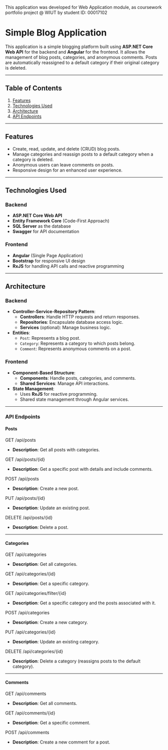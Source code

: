This application was developed for Web Application module, as coursework portfolio project @ WIUT by student ID: 00017102

# Simple Blog Application

This application is a simple blogging platform built using **ASP.NET Core Web API** for the backend and **Angular** for the frontend. It allows the management of blog posts, categories, and anonymous comments. Posts are automatically reassigned to a default category if their original category is deleted.

---

## Table of Contents
1. [Features](#features)
2. [Technologies Used](#technologies-used)
3. [Architecture](#architecture)
4. [API Endpoints](#api-endpoints)

---

## Features
- Create, read, update, and delete (CRUD) blog posts.
- Manage categories and reassign posts to a default category when a category is deleted.
- Anonymous users can leave comments on posts.
- Responsive design for an enhanced user experience.

---

## Technologies Used
### Backend
- **ASP.NET Core Web API**
- **Entity Framework Core** (Code-First Approach)
- **SQL Server** as the database
- **Swagger** for API documentation

### Frontend
- **Angular** (Single Page Application)
- **Bootstrap** for responsive UI design
- **RxJS** for handling API calls and reactive programming

---
## Architecture

### Backend
- **Controller-Service-Repository Pattern**:
  - **Controllers**: Handle HTTP requests and return responses.
  - **Repositories**: Encapsulate database access logic.
  - **Services** (optional): Manage business logic.
- **Entities**:
  - `Post`: Represents a blog post.
  - `Category`: Represents a category to which posts belong.
  - `Comment`: Represents anonymous comments on a post.

### Frontend
- **Component-Based Structure**:
  - **Components**: Handle posts, categories, and comments.
  - **Shared Services**: Manage API interactions.
- **State Management**:
  - Uses **RxJS** for reactive programming.
  - Shared state management through Angular services.

---
### API Endpoints

#### Posts
GET /api/posts  
- **Description**: Get all posts with categories.

GET /api/posts/{id}  
- **Description**: Get a specific post with details and include comments.

POST /api/posts  
- **Description**: Create a new post.

PUT /api/posts/{id}  
- **Description**: Update an existing post.

DELETE /api/posts/{id}  
- **Description**: Delete a post.

---

#### Categories
GET /api/categories  
- **Description**: Get all categories.

GET /api/categories/{id}  
- **Description**: Get a specific category.

GET /api/categories/filter/{id}  
- **Description**: Get a specific category and the posts associated with it.

POST /api/categories  
- **Description**: Create a new category.

PUT /api/categories/{id}  
- **Description**: Update an existing category.

DELETE /api/categories/{id}  
- **Description**: Delete a category (reassigns posts to the default category).

---

#### Comments
GET /api/comments  
- **Description**: Get all comments.

GET /api/comments/{id}  
- **Description**: Get a specific comment.

POST /api/comments  
- **Description**: Create a new comment for a post.

